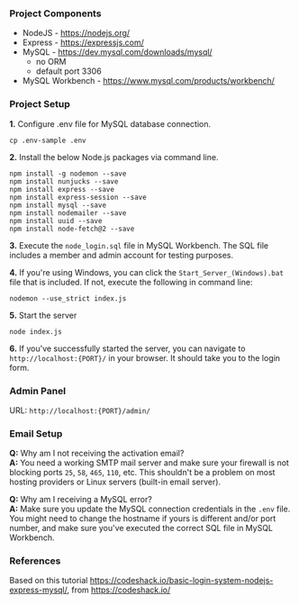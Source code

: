 ### Project Components

* NodeJS - https://nodejs.org/
* Express - https://expressjs.com/
* MySQL - https://dev.mysql.com/downloads/mysql/
  - no ORM
  - default port 3306
* MySQL Workbench - https://www.mysql.com/products/workbench/

### Project Setup

**1.** Configure .env file for MySQL database connection.
```
cp .env-sample .env
``` 

**2.** Install the below Node.js packages via command line.
```
npm install -g nodemon --save
npm install nunjucks --save
npm install express --save
npm install express-session --save
npm install mysql --save
npm install nodemailer --save
npm install uuid --save
npm install node-fetch@2 --save
```

**3.** Execute the `node_login.sql` file in MySQL Workbench. The SQL file includes a member and admin account for testing purposes.


**4.** If you're using Windows, you can click the `Start_Server_(Windows).bat` file that is included. If not, execute the following in command line: 
```
nodemon --use_strict index.js
```

**5.** Start the server
```
node index.js
```

**6.** If you've successfully started the server, you can navigate to `http://localhost:{PORT}/` in your browser. It should take you to the login form.

### Admin Panel

URL: `http://localhost:{PORT}/admin/`

### Email Setup

**Q:** Why am I not receiving the activation email?\
**A:** You need a working SMTP mail server and make sure your firewall is not blocking ports `25`, `58`, `465`, `110`, etc. This shouldn't be a problem on most hosting providers or Linux servers (built-in email server).

**Q:** Why am I receiving a MySQL error?\
**A:** Make sure you update the MySQL connection credentials in the `.env` file. You might need to change the hostname if yours is different and/or port number, and make sure you've executed the correct SQL file in MySQL Workbench.

### References 
Based on this tutorial https://codeshack.io/basic-login-system-nodejs-express-mysql/, from https://codeshack.io/
